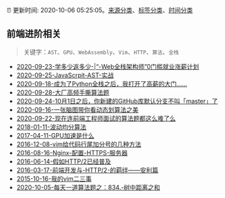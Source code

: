 :alarm_clock: 更新时间: 2020-10-06 05:25:05。[来源分类](../README.md)、[标签分类](../TAGS.md)、[时间分类](../TIMELINE.md)

## 前端进阶相关


> 关键字：`AST`、`GPU`、`WebAssembly`、`Vim`、`HTTP`、`算法`、`全栈`



- [2020-09-23-学多少返多少-|“-Web全栈架构师”0门槛就业涨薪计划](https://www.ershicimi.com/p/24802fd9209abb6bfa98c789b7d53d12) 
- [2020-09-25-JavaScrpit-AST-实战](https://www.ershicimi.com/p/02b700b0f8fefb3cde41bb90ac252632) 
- [2020-09-18-成为了Python全栈之后，我打开了高薪的大门……](https://www.ershicimi.com/p/0ec5885f45be0af38781d1018dc043b1) 
- [2020-09-28-大厂高频手撕算法题](https://www.ershicimi.com/p/ac7907d721d773cce7e8e69fd6b88016) 
- [2020-09-24-10月1日之后，你新建的GitHub库默认分支不叫「master」了](https://www.ershicimi.com/p/0d057f12aea198c594ed8d2cbd392e26) 
- [2020-09-16-一张脑图带你看动态划算法之美](https://www.ershicimi.com/p/8f74e5601e34a04f9f8c88cc87fdaf9f) 
- [2020-09-22-现在连前端工程师面试的算法题都这么难了么](https://www.ershicimi.com/p/127135631898d1cffd28ee7b4cad2181) 
- [2018-01-11-波动均分算法](https://aotu.io/notes/2018/01/11/waveaverage/) 
- [2017-04-11-GPU加速是什么](https://aotu.io/notes/2017/04/11/GPU/) 
- [2016-12-08-vim给代码行尾加分号的几种方法](https://aotu.io/notes/2016/12/08/vim-4/) 
- [2016-08-16-Nginx-配置-HTTPS-服务器](https://aotu.io/notes/2016/08/16/nginx-https/) 
- [2016-06-14-假如HTTP/2已经普及](https://aotu.io/notes/2016/06/14/http2/) 
- [2016-03-17-前端开发与-HTTP/2-的羁绊——安利篇](https://aotu.io/notes/2016/03/17/http2-char/) 
- [2015-10-16-我的vim二三事](https://aotu.io/notes/2015/10/16/vim-list/) 
- [2020-10-05-每天一道算法题之：834.-树中距离之和](https://juejin.im/post/6880346152571830279) 